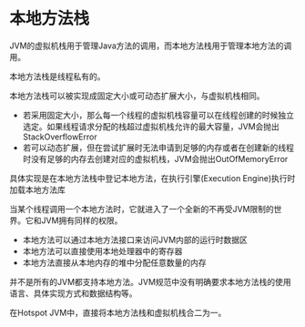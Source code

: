 # 本地方法栈

JVM的虚拟机栈用于管理Java方法的调用，而本地方法栈用于管理本地方法的调用。

本地方法栈是线程私有的。

本地方法栈可以被实现成固定大小或可动态扩展大小，与虚拟机栈相同。

* 若采用固定大小，那么每一个线程的虚拟机栈容量可以在线程创建的时候独立选定。如果线程请求分配的栈超过虚拟机栈允许的最大容量，JVM会抛出StackOverflowError 
* 若可以动态扩展，但在尝试扩展时无法申请到足够的内存或者在创建新的线程时没有足够的内存去创建对应的虚拟机栈，JVM会抛出OutOfMemoryError

具体实现是在本地方法栈中登记本地方法，在执行引擎\(Execution Engine\)执行时加载本地方法库

当某个线程调用一个本地方法时，它就进入了一个全新的不再受JVM限制的世界。它和JVM拥有同样的权限。

* 本地方法可以通过本地方法接口来访问JVM内部的运行时数据区
* 本地方法可以直接使用本地处理器中的寄存器
* 本地方法直接从本地内存的堆中分配任意数量的内存

并不是所有的JVM都支持本地方法。JVM规范中没有明确要求本地方法栈的使用语言、具体实现方式和数据结构等。

在Hotspot JVM中，直接将本地方法栈和虚拟机栈合二为一。

